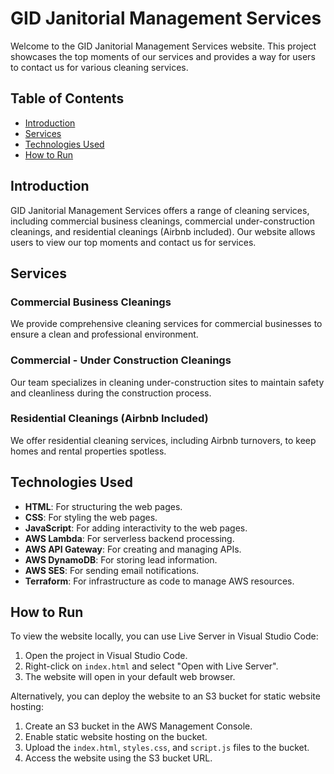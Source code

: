 # GID Janitorial Management Services

Welcome to the GID Janitorial Management Services website. This project showcases the top moments of our services and provides a way for users to contact us for various cleaning services.

## Table of Contents

- [Introduction](#introduction)
- [Services](#services)
- [Technologies Used](#technologies-used)
- [How to Run](#how-to-run)

## Introduction

GID Janitorial Management Services offers a range of cleaning services, including commercial business cleanings, commercial under-construction cleanings, and residential cleanings (Airbnb included). Our website allows users to view our top moments and contact us for services.

## Services

### Commercial Business Cleanings

We provide comprehensive cleaning services for commercial businesses to ensure a clean and professional environment.

### Commercial - Under Construction Cleanings

Our team specializes in cleaning under-construction sites to maintain safety and cleanliness during the construction process.

### Residential Cleanings (Airbnb Included)

We offer residential cleaning services, including Airbnb turnovers, to keep homes and rental properties spotless.

## Technologies Used

- **HTML**: For structuring the web pages.
- **CSS**: For styling the web pages.
- **JavaScript**: For adding interactivity to the web pages.
- **AWS Lambda**: For serverless backend processing.
- **AWS API Gateway**: For creating and managing APIs.
- **AWS DynamoDB**: For storing lead information.
- **AWS SES**: For sending email notifications.
- **Terraform**: For infrastructure as code to manage AWS resources.

## How to Run

To view the website locally, you can use Live Server in Visual Studio Code:

1. Open the project in Visual Studio Code.
2. Right-click on `index.html` and select "Open with Live Server".
3. The website will open in your default web browser.

Alternatively, you can deploy the website to an S3 bucket for static website hosting:

1. Create an S3 bucket in the AWS Management Console.
2. Enable static website hosting on the bucket.
3. Upload the `index.html`, `styles.css`, and `script.js` files to the bucket.
4. Access the website using the S3 bucket URL.
